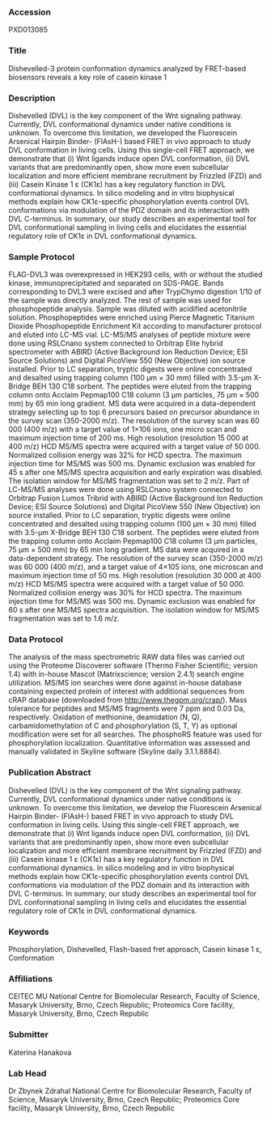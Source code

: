 ### Accession
PXD013085

### Title
Dishevelled-3 protein conformation dynamics analyzed by FRET-based biosensors reveals a key role of casein kinase 1

### Description
Dishevelled (DVL) is the key component of the Wnt signaling pathway. Currently, DVL conformational dynamics under native conditions is unknown. To overcome this limitation, we developed the Fluorescein Arsenical Hairpin Binder- (FlAsH-) based FRET in vivo approach to study DVL conformation in living cells. Using this single-cell FRET approach, we demonstrate that (i) Wnt ligands induce open DVL conformation, (ii) DVL variants that are predominantly open, show more even subcellular localization and more efficient membrane recruitment by Frizzled (FZD) and (iii) Casein Kinase 1 ɛ (CK1ɛ) has a key regulatory function in DVL conformational dynamics. In silico modeling and in vitro biophysical methods explain how CK1ɛ-specific phosphorylation events control DVL conformations via modulation of the PDZ domain and its interaction with DVL C-terminus. In summary, our study describes an experimental tool for DVL conformational sampling in living cells and elucidates the essential regulatory role of CK1ɛ in DVL conformational dynamics.

### Sample Protocol
FLAG-DVL3 was overexpressed in HEK293 cells, with or without the studied kinase, immunoprecipitated and separated on SDS-PAGE. Bands corresponding to DVL3 were excised and after TrypChymo digestion 1/10 of the sample was directly analyzed. The rest of sample was used for phosphopeptide analysis. Sample was diluted with acidified acetonitrile solution. Phosphopeptides were enriched using Pierce Magnetic Titanium Dioxide Phosphopeptide Enrichment Kit according to manufacturer protocol and eluted into LC-MS vial. LC-MS/MS analyses of peptide mixture were done using RSLCnano system connected to Orbitrap Elite hybrid spectrometer with ABIRD (Active Background Ion Reduction Device; ESI Source Solutions) and Digital PicoView 550 (New Objective) ion source installed. Prior to LC separation, tryptic digests were online concentrated and desalted using trapping column (100 μm × 30 mm) filled with 3.5-μm X-Bridge BEH 130 C18 sorbent. The peptides were eluted from the trapping column onto Acclaim Pepmap100 C18 column (3 µm particles, 75 μm × 500 mm) by 65 min long gradient. MS data were acquired in a data-dependent strategy selecting up to top 6 precursors based on precursor abundance in the survey scan (350-2000 m/z). The resolution of the survey scan was 60 000 (400 m/z) with a target value of 1×106 ions, one micro scan and maximum injection time of 200 ms. High resolution (resolution 15 000 at 400 m/z) HCD MS/MS spectra were acquired with a target value of 50 000. Normalized collision energy was 32% for HCD spectra. The maximum injection time for MS/MS was 500 ms. Dynamic exclusion was enabled for 45 s after one MS/MS spectra acquisition and early expiration was disabled. The isolation window for MS/MS fragmentation was set to 2 m/z.  Part of LC-MS/MS analyses were done using RSLCnano system connected to Orbitrap Fusion Lumos Tribrid with ABIRD (Active Background Ion Reduction Device; ESI Source Solutions) and Digital PicoView 550 (New Objective) ion source installed. Prior to LC separation, tryptic digests were online concentrated and desalted using trapping column (100 μm × 30 mm) filled with 3.5-μm X-Bridge BEH 130 C18 sorbent. The peptides were eluted from the trapping column onto Acclaim Pepmap100 C18 column (3 µm particles, 75 μm × 500 mm) by 65 min long gradient. MS data were acquired in a data-dependent strategy. The resolution of the survey scan (350-2000 m/z) was 60 000 (400 m/z), and a target value of 4×105 ions, one microscan and maximum injection time of 50 ms. High resolution (resolution 30 000 at 400 m/z) HCD MS/MS spectra were acquired with a target value of 50 000. Normalized collision energy was 30% for HCD spectra. The maximum injection time for MS/MS was 500 ms. Dynamic exclusion was enabled for 60 s after one MS/MS spectra acquisition. The isolation window for MS/MS fragmentation was set to 1.6 m/z.

### Data Protocol
The analysis of the mass spectrometric RAW data files was carried out using the Proteome Discoverer software (Thermo Fisher Scientific; version 1.4) with in-house Mascot (Matrixscience; version 2.4.1) search engine utilization. MS/MS ion searches were done against in-house database containing expected protein of interest with additional sequences from cRAP database (downloaded from http://www.thegpm.org/crap/). Mass tolerance for peptides and MS/MS fragments were 7 ppm and 0.03 Da, respectively. Oxidation of methionine, deamidation (N, Q), carbamidomethylation of C and phosphorylation (S, T, Y) as optional modification were set for all searches. The phosphoRS feature was used for phosphorylation localization. Quantitative information was assessed and manually validated in Skyline software (Skyline daily 3.1.1.8884).

### Publication Abstract
Dishevelled (DVL) is the key component of the Wnt signaling pathway. Currently, DVL conformational dynamics under native conditions is unknown. To overcome this limitation, we develop the Fluorescein Arsenical Hairpin Binder- (FlAsH-) based FRET in vivo approach to study DVL conformation in living cells. Using this single-cell FRET approach, we demonstrate that (i) Wnt ligands induce open DVL conformation, (ii) DVL variants that are predominantly open, show more even subcellular localization and more efficient membrane recruitment by Frizzled (FZD) and (iii) Casein kinase 1 &#x25b; (CK1&#x25b;) has a key regulatory function in DVL conformational dynamics. In silico modeling and in vitro biophysical methods explain how CK1&#x25b;-specific phosphorylation events control DVL conformations via modulation of the PDZ domain and its interaction with DVL C-terminus. In summary, our study describes an experimental tool for DVL conformational sampling in living cells and elucidates the essential regulatory role of CK1&#x25b; in DVL conformational dynamics.

### Keywords
Phosphorylation, Dishevelled, Flash-based fret approach, Casein kinase 1 ɛ, Conformation

### Affiliations
CEITEC MU
National Centre for Biomolecular Research, Faculty of Science, Masaryk University, Brno, Czech Republic; Proteomics Core facility, Masaryk University, Brno, Czech Republic

### Submitter
Katerina Hanakova

### Lab Head
Dr Zbynek Zdrahal
National Centre for Biomolecular Research, Faculty of Science, Masaryk University, Brno, Czech Republic; Proteomics Core facility, Masaryk University, Brno, Czech Republic


